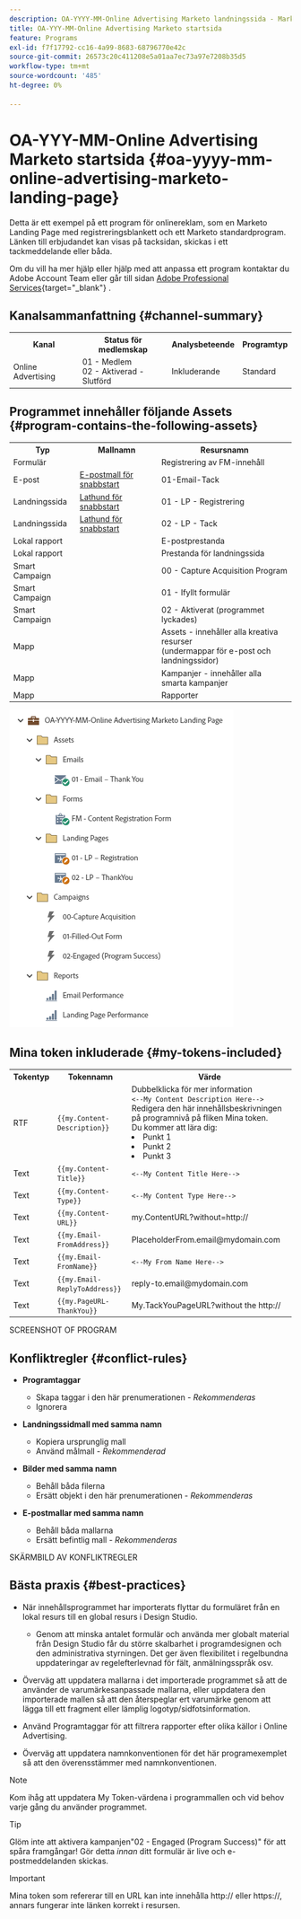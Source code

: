 ```yaml
---
description: OA-YYYY-MM-Online Advertising Marketo landningssida - Marketo Docs - produktdokumentation
title: OA-YYY-MM-Online Advertising Marketo startsida
feature: Programs
exl-id: f7f17792-cc16-4a99-8683-68796770e42c
source-git-commit: 26573c20c411208e5a01aa7ec73a97e7208b35d5
workflow-type: tm+mt
source-wordcount: '485'
ht-degree: 0%

---
```


# OA-YYY-MM-Online Advertising Marketo startsida {#oa-yyyy-mm-online-advertising-marketo-landing-page}

Detta är ett exempel på ett program för onlinereklam, som en Marketo Landing Page med registreringsblankett och ett Marketo standardprogram. Länken till erbjudandet kan visas på tacksidan, skickas i ett tackmeddelande eller båda.

Om du vill ha mer hjälp eller hjälp med att anpassa ett program kontaktar du Adobe Account Team eller går till sidan [Adobe Professional Services](https://business.adobe.com/customers/consulting-services/main.html){target="_blank"} .

## Kanalsammanfattning {#channel-summary}

<table style="table-layout:auto">
 <tbody>
  <tr>
   <th>Kanal</th>
   <th>Status för medlemskap</th>
   <th>Analysbeteende</th>
   <th>Programtyp</th>
  </tr>
  <tr>
   <td>Online Advertising</td>
   <td>01 - Medlem
<br/>02 - Aktiverad - Slutförd</td>
   <td>Inkluderande</td>
   <td>Standard</td>
  </tr>
 </tbody>
</table>

## Programmet innehåller följande Assets {#program-contains-the-following-assets}

<table style="table-layout:auto">
 <tbody>
  <tr>
   <th>Typ</th>
   <th>Mallnamn</th>
   <th>Resursnamn</th>
  </tr>
  <tr>
   <td>Formulär</td>
   <td> </td>
   <td>Registrering av FM-innehåll</td>
  </tr>
  <tr>
   <td>E-post</td>
   <td><a href="/help/marketo/product-docs/core-marketo-concepts/programs/program-library/quick-start-email-template.md" target="_blank">E-postmall för snabbstart</a></td>
   <td>01-Email-Tack</td>
  </tr>
  <tr>
   <td>Landningssida</td>
   <td><a href="/help/marketo/product-docs/core-marketo-concepts/programs/program-library/quick-start-landing-page-template.md" target="_blank">Lathund för snabbstart</a></td>
   <td>01 - LP - Registrering</td>
  </tr>
   <tr>
   <td>Landningssida</td>
   <td><a href="/help/marketo/product-docs/core-marketo-concepts/programs/program-library/quick-start-landing-page-template.md" target="_blank">Lathund för snabbstart</a></td>
   <td>02 - LP - Tack</td>
  </tr>
   <tr>
   <td>Lokal rapport</td>
   <td> </td>
   <td>E-postprestanda</td>
  </tr>
  <tr>
   <td>Lokal rapport</td>
   <td> </td>
   <td>Prestanda för landningssida</td>
  </tr>
  <tr>
   <td>Smart Campaign</td>
   <td> </td>
   <td>00 - Capture Acquisition Program</td>
  </tr>
  <tr>
   <td>Smart Campaign</td>
   <td> </td>
   <td>01 - Ifyllt formulär</td>
  </tr>
  <tr>
   <td>Smart Campaign</td>
   <td> </td>
   <td>02 - Aktiverat (programmet lyckades)</td>
  </tr>
  <tr>
   <td>Mapp</td>
   <td> </td>
   <td>Assets - innehåller alla kreativa resurser
<br/>(undermappar för e-post och landningssidor)  </td>
  </tr>
  <tr>
   <td>Mapp</td>
   <td> </td>
   <td>Kampanjer - innehåller alla smarta kampanjer</td>
  </tr>
  <tr>
   <td>Mapp</td>
   <td> </td>
   <td>Rapporter</td>
  </tr>
 </tbody>
</table>

![](assets/oa-yyyy-mm-online-advertising-marketo-landing-page-1.png)

## Mina token inkluderade {#my-tokens-included}

<table style="table-layout:auto">
 <tbody>
  <tr>
   <th>Tokentyp</th>
   <th>Tokennamn</th>
   <th>Värde</th>
  </tr>
  <tr>
   <td>RTF</td>
   <td><code>{{my.Content-Description}}</code></td>
   <td>Dubbelklicka för mer information
<br/><code><--My Content Description Here--></code>
<br/>Redigera den här innehållsbeskrivningen på programnivå på fliken Mina token.
<br/>Du kommer att lära dig:
<li>Punkt 1</li>
<li>Punkt 2</li>
<li>Punkt 3</li></td>
  </tr>
  <tr>
   <td>Text</td>
   <td><code>{{my.Content-Title}}</code></td>
   <td><code><--My Content Title Here--></code></td>
  </tr>
  <tr>
   <td>Text</td>
   <td><code>{{my.Content-Type}}</code></td>
   <td><code><--My Content Type Here--></code></td>
  </tr>
  <tr>
   <td>Text</td>
   <td><code>{{my.Content-URL}}</code></td>
   <td>my.ContentURL?without=http://</td>
  </tr>
  <tr>
   <td>Text</td>
   <td><code>{{my.Email-FromAddress}}</code></td>
   <td>PlaceholderFrom.email@mydomain.com</td>
  </tr>
  <tr>
   <td>Text</td>
   <td><code>{{my.Email-FromName}}</code></td>
   <td><code><--My From Name Here--></code></td>
  </tr>
  <tr>
   <td>Text</td>
   <td><code>{{my.Email-ReplyToAddress}}</code></td>
   <td>reply-to.email@mydomain.com</td>
  </tr>
  <tr>
   <td>Text</td>
   <td><code>{{my.PageURL-ThankYou}}</code></td>
   <td>My.TackYouPageURL?without the http://</td>
  </tr>
 </tbody>
</table>

SCREENSHOT OF PROGRAM

## Konfliktregler {#conflict-rules}

* **Programtaggar**
   * Skapa taggar i den här prenumerationen - _Rekommenderas_
   * Ignorera

* **Landningssidmall med samma namn**
   * Kopiera ursprunglig mall
   * Använd målmall - _Rekommenderad_

* **Bilder med samma namn**
   * Behåll båda filerna
   * Ersätt objekt i den här prenumerationen - _Rekommenderas_

* **E-postmallar med samma namn**
   * Behåll båda mallarna
   * Ersätt befintlig mall - _Rekommenderas_

SKÄRMBILD AV KONFLIKTREGLER

## Bästa praxis {#best-practices}

* När innehållsprogrammet har importerats flyttar du formuläret från en lokal resurs till en global resurs i Design Studio.
   * Genom att minska antalet formulär och använda mer globalt material från Design Studio får du större skalbarhet i programdesignen och den administrativa styrningen. Det ger även flexibilitet i regelbundna uppdateringar av regelefterlevnad för fält, anmälningsspråk osv.

* Överväg att uppdatera mallarna i det importerade programmet så att de använder de varumärkesanpassade mallarna, eller uppdatera den importerade mallen så att den återspeglar ert varumärke genom att lägga till ett fragment eller lämplig logotyp/sidfotsinformation.

* Använd Programtaggar för att filtrera rapporter efter olika källor i Online Advertising.

* Överväg att uppdatera namnkonventionen för det här programexemplet så att den överensstämmer med namnkonventionen.

>[!NOTE]
>
>Kom ihåg att uppdatera My Token-värdena i programmallen och vid behov varje gång du använder programmet.

>[!TIP]
>
>Glöm inte att aktivera kampanjen&quot;02 - Engaged (Program Success)&quot; för att spåra framgångar! Gör detta _innan_ ditt formulär är live och e-postmeddelanden skickas.

>[!IMPORTANT]
>
>Mina token som refererar till en URL kan inte innehålla http:// eller https://, annars fungerar inte länken korrekt i resursen.
